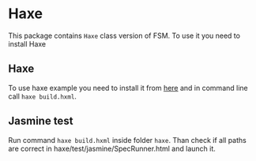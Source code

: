 # Haxe

This package contains `Haxe` class version of FSM.
To use it you need to install Haxe

## Haxe

To use haxe example you need to install it from [here][f83ed85c] and in command line call `haxe build.hxml`.

  [f83ed85c]: http://haxe.org/download/ "Haxe"

## Jasmine test

Run command `haxe build.hxml` inside folder `haxe`. Than check if all paths are correct in haxe/test/jasmine/SpecRunner.html and launch it.
